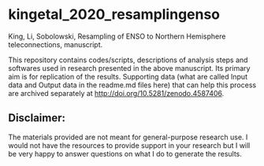 # kingetal_2020_resamplingenso

King, Li, Sobolowski, Resampling of ENSO to Northern Hemisphere teleconnections, manuscript.

This repository contains codes/scripts, descriptions of analysis steps and softwares used in research presented in the above manuscript. Its primary aim is for replication of the results. Supporting data (what are called Input data and Output data in the readme.md files here) that can help this process are archived separately at http://doi.org/10.5281/zenodo.4587406. 

## Disclaimer: 
The materials provided are not meant for general-purpose research use. I would not have the resources to provide support in your research but I will be very happy to answer questions on what I do to generate the results.   
